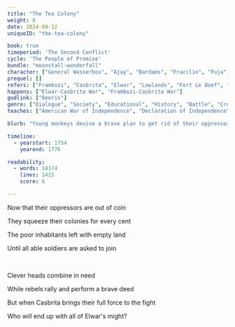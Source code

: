 ```yaml
---
title: "The Tea Colony"
weight: 8
date: 2024-09-12
uniqueID: "the-tea-colony"

book: true
timeperiod: 'The Second Conflict'
cycle: 'The People of Promise'
bundle: "moonstall-wonderfall"
character: ["General Wasserbox", "Ajay", "Bardams", "Fracclin", "Fuja", "Beeris", "Jefizon", "General Jumbodor", "General Howl"]
prequel: []
refers: ["Frambozi", "Casbrita", "Elwar", "Lowlands", "Fort Le Boef", "Fort Necessity", "Ohoi River", "Bosnot", "Philadinna", "New Bork", "Fort Tondoga", "Ottojon", "Amorian Empire", "Schola"]
happens: ["Elwar-Casbrita War", "Frambozi-Casbrita War"]
godlink: ["Beeris"]
genre: ["Dialogue", "Society", "Educational", "History", "Battle", "Creation"]
teaches: ["American War of Independence", "Declaration of Independence", "Continental Congress"]

blurb: "Young monkeys devise a brave plan to get rid of their oppressors. But a rebellion is hard to lead when nobody knows who to trust and everything depends on an unpredictable, mythical wonder."

timeline:
  - yearstart: 1754
    yearend: 1776

readability:
  - words: 14174
    lines: 1415
    score: 6

---
```


Now that their oppressors are out of coin

They squeeze their colonies for every cent

The poor inhabitants left with empty land

Until all able soldiers are asked to join

&nbsp;

Clever heads combine in need

While rebels rally and perform a brave deed

But when Casbrita brings their full force to the fight

Who will end up with all of Elwar's might?